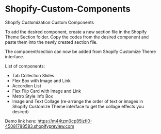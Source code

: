 # Shopify-Custom-Components
Shopify Customization Custom Components

To add the desired component, create a new section file in the Shopify Theme Section folder. Copy the codes from the desired component and paste them into the newly created section file. 

The component/section can now be added from Shopify Customize Theme interface.

List of components:
- Tab Collection Slides
- Flex Box with Image and Link
- Accordion List
- Flex Flip Card with Image and Link
- Metro Style Info Box
- Image and Text Collage (re-arrange the order of text or images in Shopify Customize Theme interface to get the collage effects you desired)

Demo link here: https://m44tzm0cp85izfl0-45081788583.shopifypreview.com